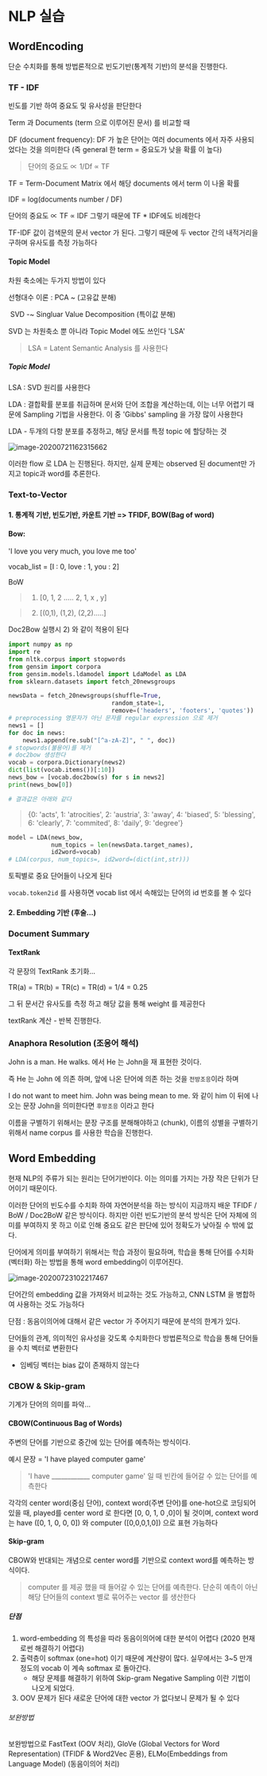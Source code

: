 # NLP 실습

## WordEncoding

단순 수치화를 통해 방법론적으로 빈도기반(통계적 기반)의 분석을 진행한다.

### TF - IDF

빈도를 기반 하여 중요도 및 유사성을 판단한다

Term 과 Documents (term 으로 이루어진 문서) 를 비교할 때

DF (document frequency): DF 가 높은 단어는 여러 documents 에서 자주 사용되었다는 것을 의미한다 (즉 general 한 term = 중요도가 낮을 확률 이 높다)

> 단어의 중요도 ∝ 1/Df ∝ TF



TF = Term-Document Matrix 에서 해당 documents 에서 term 이 나올 확률

IDF = log(documents number / DF)



단어의 중요도 ∝ TF ∝ IDF 그렇기 때문에 TF * IDF에도 비례한다

TF-IDF 값이 검색문의 문서 vector 가 된다. 그렇기 때문에 두 vector 간의 내적거리을 구하며 유사도를 측정 가능하다





#### Topic Model

차원 축소에는 두가지 방법이 있다

선형대수 이론 :  PCA ~ 														(고유값 분해)

​							SVD -~ Singluar Value Decomposition (특이값 분해)

SVD 는 차원축소 뿐 아니라 Topic Model 에도 쓰인다 'LSA' 

> LSA  = Latent Semantic Analysis 를 사용한다



##### Topic Model

LSA : SVD 원리를 사용한다

LDA : 결합확률 분포를 취급하며 문서와 단어 조합을 계산하는데, 이는 너무 어렵기 때문에 Sampling 기법을 사용한다. 이 중 'Gibbs' sampling 을 가장 많이 사용한다

LDA - 두개의 다항 분포를 추정하고, 해당 문서를 특정 topic 에 할당하는 것

![image-20200721162315662](markdown-images/image-20200721162315662.png)

이러한 flow 로 LDA 는 진행된다. 하지만, 실제 문제는 observed 된 document만 가지고 topic과 word를 추론한다.



### Text-to-Vector

#### 1. 통계적 기반, 빈도기반, 카운트 기반 => TFIDF, BOW(Bag of word)

#### Bow:

'I love you very much, you love me too'

vocab_list = [I : 0, love : 1, you : 2]

BoW 

> 1) [0, 1, 2 ..... 2, 1, x , y]

> 2) [(0,1), (1,2), (2,2).....]

Doc2Bow 실행시 2) 와 같이 적용이 된다

```python
import numpy as np
import re
from nltk.corpus import stopwords
from gensim import corpora
from gensim.models.ldamodel import LdaModel as LDA
from sklearn.datasets import fetch_20newsgroups

newsData = fetch_20newsgroups(shuffle=True,
                             random_state=1,
                             remove=('headers', 'footers', 'quotes'))
# preprocessing 영문자가 아닌 문자를 regular expression 으로 제거
news1 = []
for doc in news:
    news1.append(re.sub("[^a-zA-Z]", " ", doc))
# stopwords(불용어)를 제거
# doc2bow 생성한다
vocab = corpora.Dictionary(news2)
dict(list(vocab.items())[:10])
news_bow = [vocab.doc2bow(s) for s in news2]
print(news_bow[0])

# 결과값은 아래와 같다
```

>{0: 'acts',
> 1: 'atrocities',
> 2: 'austria',
> 3: 'away',
> 4: 'biased',
> 5: 'blessing',
> 6: 'clearly',
> 7: 'commited',
> 8: 'daily',
> 9: 'degree'}

```python
model = LDA(news_bow, 
            num_topics = len(newsData.target_names), 
            id2word=vocab)
# LDA(corpus, num_topics=, id2word=(dict(int,str)))
```

토픽별로 중요 단어들이 나오게 된다



`vocab.token2id` 를 사용하면 vocab list 에서 속해있는 단어의 id 번호를 볼 수 있다



#### 2. Embedding 기반 (후술...)



### Document Summary

#### TextRank

각 문장의 TextRank 초기화...

TR(a) = TR(b) = TR(c) = TR(d) = 1/4 = 0.25

그 뒤 문서간 유사도를 측정 하고 해당 값을 통해 weight 를 제공한다

textRank 계산 - 반복 진행한다.

### Anaphora Resolution (조응어 해석)

John is a man. He walks. 에서 He 는 John을 재 표현한 것이다.

즉 He 는 John 에 의존 하며, 앞에 나온 단어에 의존 하는 것을 `전방조응`이라 하며 

I do not want to meet him. John was being mean to me. 와 같이 him 이 뒤에 나오는 문장 John을 의미한다면 `후방조응` 이라고 한다

이름을 구별하기 위해서는 문장 구조를 분해해야하고 (chunk), 이름의 성별을 구별하기 위해서 name corpus 를 사용한 학습을 진행한다. 



## Word Embedding

현재 NLP의 주류가 되는 원리는 단어기반이다. 이는 의미를 가지는 가장 작은 단위가 단어이기 때문이다. 

이러한 단어의 빈도수를 수치화 하여 자연어분석을 하는 방식이 지금까지 배운 TFIDF / BoW / Doc2BoW 같은 방식이다. 하지만 이런 빈도기반의 분석 방식은 단어 자체에 의미를 부여하지 못 하고 이로 인해 중요도 같은 판단에 있어 정확도가 낮아질 수 밖에 없다.

단어에게 의미를 부여하기 위해서는 학습 과정이 필요하며, 학습을 통해 단어를 수치화 (벡터화) 하는 방법을 통해 word embedding이 이루어진다.

![image-20200723102217467](markdown-images/image-20200723102217467.png)

단어간의 embedding 값을 가져와서 비교하는 것도 가능하고, CNN LSTM 을 병합하여 사용하는 것도 가능하다

단점 : 동음이의어에 대해서 같은 vector 가 주어지기 때문에 분석의 한계가 있다.

단어들의 관계, 의미적인 유사성을 갖도록 수치화한다 방법론적으로 학습을 통해 단어들을 수치 벡터로 변환한다



* 임베딩 벡터는 bias 값이 존재하지 않는다

### CBOW & Skip-gram

기계가 단어의 의미를 파악... 

#### CBOW(Continuous Bag of Words) 

주변의 단어를 기반으로 중간에 있는 단어를 예측하는 방식이다.

예시 문장 = 'I have played computer game' 

> 'I have ____________ computer game' 일 때 빈칸에 들어갈 수 있는 단어를 예측한다

각각의 center word(중심 단어), context word(주변 단어)를 one-hot으로 코딩되어있을 때, played를 center word 로 한다면 [0, 0, 1, 0 ,0]이 될 것이며, context word 는 have ([0, 1, 0, 0, 0]) 와 computer ([0,0,0,1,0]) 으로 표현 가능하다



#### Skip-gram

CBOW와 반대되는 개념으로 center word를 기반으로 context word를 예측하는 방식이다.

> computer 를 제공 했을 때 들어갈 수 있는 단어를 예측한다. 단순히 예측이 아닌 해당 단어들의 context 별로 묶어주는 vector 를 생산한다



##### 단점

1. word-embedding 의 특성을 따라 동음이의어에 대한 분석이 어렵다 (2020 현재로썬 해결하기 어렵다)
2. 출력층이 softmax (one=hot) 이기 때문에 계산량이 많다. 실무에서는 3~5 만개 정도의 vocab 이 계속 softmax 로 돌아간다. 
   * 해당 문제를 해결하기 위하여 Skip-gram Negative Sampling 이란 기법이 나오게 되었다. 
3. OOV 문제가 된다 새로운 단어에 대한 vector 가 없다보니 문제가 될 수 있다 

###### 보완방법

보완방법으로 FastText (OOV 처리), GloVe (Global Vectors for Word Representation) (TFIDF & Word2Vec 혼용), ELMo(Embeddings from Language Model) (동음이의어 처리)



